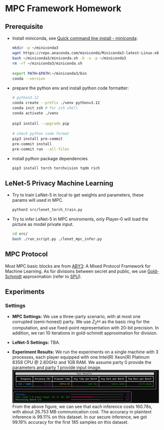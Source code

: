 # MPC Framework Homework

## Prerequisite

- Install miniconda, see [Quick command line install - miniconda](https://docs.anaconda.com/free/miniconda/#quick-command-line-install):

  ```bash
  mkdir -p ~/miniconda3
  wget https://repo.anaconda.com/miniconda/Miniconda3-latest-Linux-x86_64.sh -O ~/miniconda3/miniconda.sh
  bash ~/miniconda3/miniconda.sh -b -u -p ~/miniconda3
  rm -rf ~/miniconda3/miniconda.sh

  export PATH=$PATH:~/miniconda3/bin
  conda --version
  ```

- prepare the python env and install python code formatter:

  ```bash
  # python3.12
  conda create --prefix ./venv python=3.12
  conda init zsh # for zsh shell
  conda activate ./venv

  pip3 install --upgrade pip
  
  # check python code format
  pip3 install pre-commit
  pre-commit install
  pre-commit run --all-files
  ```

- install python package dependencies

  ```bash
  pip3 install torch torchvision tqdm rich
  ```

## LeNet-5 Privacy Machine Learning

- Try to train LeNet-5 in local to get weights and parameters, these params will used in MPC.

  ```bash
  python3 src/lenet_torch_train.py
  ```

- Try to infer LeNet-5 in MPC enviroments, only Player-0 will load the picture as model private input.

  ```bash
  cd src/
  bash ./run_script.py ./lenet_mpc_infer.py
  ```

## MPC Protocol

Most MPC basic blocks are from [ABY3](https://eprint.iacr.org/2018/403.pdf): A Mixed Protocol Framework for Machine Learning. As for divisions between secret and public, we use [Gold-Schmidt](https://en.wikipedia.org/wiki/Goldschmidt_division) approximation (refer to [SPU](https://github.com/secretflow/spu)).

## Experiments

### Settings

- **MPC Settings:** We use a three-party scenario, with at most one corrupted (semi-honest) party. We use $Z_{2^{64}}$ as the basic ring for the computation, and use fixed-point representation with 20-bit precision. In addition, we ran 10 iterations in gold-schmidt approximation for division.

- **LeNet-5 Settings:** TBA.

- **Experiment Results:** We run the experiments on a single machine with 3 processes, each player equipped with one Intel(R) Xeon(R) Platinum 8358 CPU @ 2.60GHz and 1GB RAM. We assume party 0 provide the parameters and party 1 provide input image.
![Image 1](imgs/image.png)
From the above figure, we can see that each inference costs 160.78s, with about 26.753 MB communication cost. The accuracy in plaintext inference is 99.11% on this dataset. In our secure inference, we got 99.19% accuracy for the first 185 samples on this dataset. 
